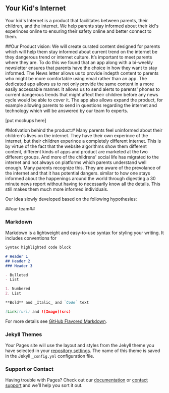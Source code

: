 ## Your Kid's Internet  
Your kid's Internet is a product that facilitates between parents, their children, and the internet. 
We help parents stay informed about their kid's experinces online to ensuring their safety online and better connect to them. 

##Our Product vision:
We will create curated content designed for parents which will help them stay informed about current trend on the internet be they dangerous trend or internet culture. It’s important to meet parents where they are. To do this we found that an app along with a bi-weekly newsletter ensures that parents have the choice in how they want to stay informed. The News letter allows us to provide indepth content to parents who might be more comfortable using email rather than an app. The dedicated app allows us to not only provide the same content in a more easily accessable manner. It allows us to send alerts to parents' phones to current dangerous trends that might affect their children before any news cycle would be able to cover it. The app also allows expand the product, for example allowing parents to send in questions regarding the internet and technology which will be answered by our team fo experts. 

[put mockups here] 


#Motivation behind the product:#
Many parents feel uninformed about their children's lives on the internet. They have their own experince of the internet, but their children experince a completely different internet. This is by virtue of the fact that the website algorithms show them different content, different kinds of apps and product are marketed at the two different groups. And more of the childrens' social life has migrated to the internet and not always on platforms which parents understand well enough. Many parents recognize this. They are aware 
of the prevolance of the internet and that it has potential dangers. 
similar to how one stays informed about the happenings around the world through digesting a 30 minute news report without having to necessarily know all the details. This still makes them much more informed individuals. 

Our idea slowly developed based on the following hypothesies:


##our team##


### Markdown

Markdown is a lightweight and easy-to-use syntax for styling your writing. It includes conventions for

```markdown
Syntax highlighted code block

# Header 1
## Header 2
### Header 3

- Bulleted
- List

1. Numbered
2. List

**Bold** and _Italic_ and `Code` text

[Link](url) and ![Image](src)
```

For more details see [GitHub Flavored Markdown](https://guides.github.com/features/mastering-markdown/).

### Jekyll Themes

Your Pages site will use the layout and styles from the Jekyll theme you have selected in your [repository settings](https://github.com/ameerry1998/YourKid-sInternet/settings). The name of this theme is saved in the Jekyll `_config.yml` configuration file.

### Support or Contact

Having trouble with Pages? Check out our [documentation](https://help.github.com/categories/github-pages-basics/) or [contact support](https://github.com/contact) and we’ll help you sort it out.
